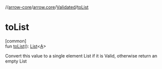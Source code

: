 //[arrow-core](../../../index.md)/[arrow.core](../index.md)/[Validated](index.md)/[toList](to-list.md)

# toList

[common]\
fun [toList](to-list.md)(): [List](https://kotlinlang.org/api/latest/jvm/stdlib/kotlin.collections/-list/index.html)&lt;[A](index.md)&gt;

Convert this value to a single element List if it is Valid, otherwise return an empty List
